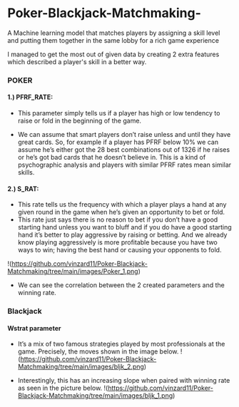 # Poker-Blackjack-Matchmaking-
A Machine learning model that matches players by assigning a skill level and putting them together in the same lobby for a rich game experience


I managed to get the most out of given data by creating 2 extra features which described a player's skill in a better way.

### POKER
#### 1.) PFRF_RATE:
* This parameter simply tells us if a player has high or low tendency to raise or fold in the beginning of the game.

* We can assume that smart players don’t raise unless and until they have great cards. 
So, for example if a player has PFRF below 10% we can assume he’s either got the 28 best combinations out of 1326 if he raises or he’s got bad cards that he doesn’t believe in. This is a kind of psychographic analysis and players with similar PFRF rates mean similar skills.

#### 2.) S_RAT:
* This rate tells us the frequency with which a player plays a hand at any given round in the game when he’s given an opportunity to bet or fold.
* This rate just says there is no reason to bet if you don’t have a good starting hand unless you want to bluff and if you do have a good starting hand it’s better to play aggressive by raising or betting.  And we already know playing aggressively is more profitable because you have two ways to win; having the best hand or causing your opponents to fold.

!(https://github.com/vinzard11/Poker-Blackjack-Matchmaking/tree/main/images/Poker_1.png)
* We can see the correlation between the 2 created parameters and the winning rate.

### Blackjack
#### Wstrat parameter
* It’s a mix of two famous strategies played by most professionals at the game. Precisely, the moves shown in the image below.
!(https://github.com/vinzard11/Poker-Blackjack-Matchmaking/tree/main/images/bljk_2.png)

* Interestingly, this has an increasing slope when paired with winning rate as seen in the picture below.
!(https://github.com/vinzard11/Poker-Blackjack-Matchmaking/tree/main/images/bljk_1.png) 





